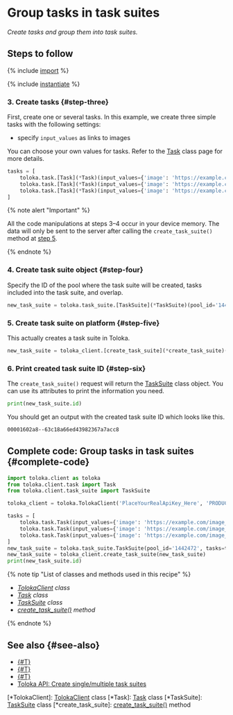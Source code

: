 # Group tasks in task suites

_Create tasks and group them into task suites._

## Steps to follow

{% include [import](../_includes/recipes/import.md) %}

{% include [instantiate](../_includes/recipes/instantiate.md) %}

### 3. Create tasks {#step-three}

First, create one or several tasks. In this example, we create three simple tasks with the following settings:

- specify `input_values` as links to images

You can choose your own values for tasks. Refer to the [Task](../reference/toloka.client.task.Task.md) class page for more details.

```python
tasks = [
    toloka.task.[Task](*Task)(input_values={'image': 'https://example.com/image_1.png'}),
    toloka.task.[Task](*Task)(input_values={'image': 'https://example.com/image_2.png'}),
    toloka.task.[Task](*Task)(input_values={'image': 'https://example.com/image_3.png'})
]
```

{% note alert "Important" %}

All the code manipulations at steps 3–4 occur in your device memory. The data will only be sent to the server after calling the `create_task_suite()` method at [step 5](#step-five).

{% endnote %}

### 4. Create task suite object {#step-four}

Specify the ID of the pool where the task suite will be created, tasks included into the task suite, and overlap.

```python
new_task_suite = toloka.task_suite.[TaskSuite](*TaskSuite)(pool_id='1442472', tasks=tasks, overlap=3)
```

### 5. Create task suite on platform {#step-five}

This actually creates a task suite in Toloka.

```python
new_task_suite = toloka_client.[create_task_suite](*create_task_suite)(new_task_suite)
```

### 6. Print created task suite ID {#step-six}

The `create_task_suite()` request will return the [TaskSuite](../reference/toloka.client.task_suite.TaskSuite.md) class object. You can use its attributes to print the information you need.

```python
print(new_task_suite.id)
```

You should get an output with the created task suite ID which looks like this.

```bash
00001602a8--63c18a66ed43982367a7acc8
```

## Complete code: Group tasks in task suites {#complete-code}

```python
import toloka.client as toloka
from toloka.client.task import Task
from toloka.client.task_suite import TaskSuite

toloka_client = toloka.TolokaClient('PlaceYourRealApiKey_Here', 'PRODUCTION')

tasks = [
    toloka.task.Task(input_values={'image': 'https://example.com/image_1.png'}),
    toloka.task.Task(input_values={'image': 'https://example.com/image_2.png'}),
    toloka.task.Task(input_values={'image': 'https://example.com/image_3.png'})
]
new_task_suite = toloka.task_suite.TaskSuite(pool_id='1442472', tasks=tasks, overlap=3)
new_task_suite = toloka_client.create_task_suite(new_task_suite)
print(new_task_suite.id)
```

{% note tip "List of classes and methods used in this recipe" %}

- _[TolokaClient](../reference/toloka.client.TolokaClient.md) class_
- _[Task](../reference/toloka.client.task.Task.md) class_
- _[TaskSuite](../reference/toloka.client.task_suite.TaskSuite.md) class_
- _[create_task_suite()](../reference/toloka.client.TolokaClient.create_task_suite.md) method_

{% endnote %}

## See also {#see-also}

- [{#T}](../../guide/concepts/overview.md)
- [{#T}](learn-basics.md)
- [{#T}](use-cases.md)
- [Toloka API: Create single/multiple task suites](https://toloka.ai/docs/api/api-reference/#post-/task-suites)

[*TolokaClient]: [TolokaClient](../reference/toloka.client.TolokaClient.md) class
[*Task]: [Task](../reference/toloka.client.task.Task.md) class
[*TaskSuite]: [TaskSuite](../reference/toloka.client.task_suite.TaskSuite.md) class
[*create_task_suite]: [create_task_suite()](../reference/toloka.client.TolokaClient.create_task_suite.md) method